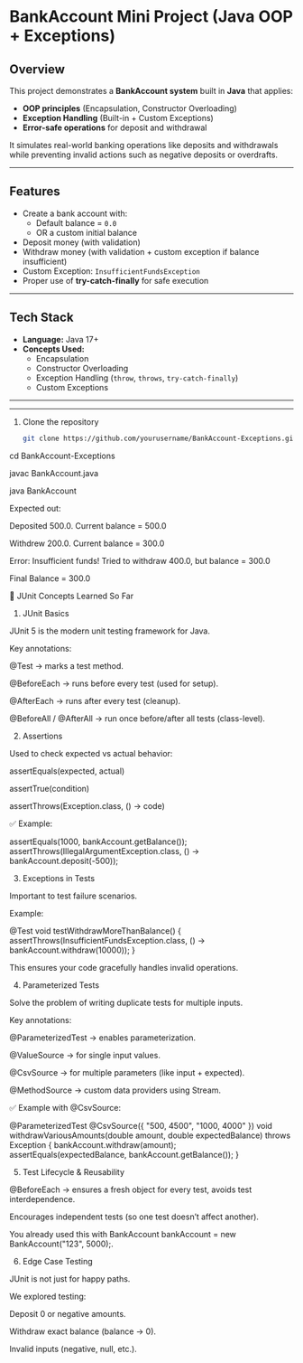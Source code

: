 #  BankAccount Mini Project (Java OOP + Exceptions)

##  Overview
This project demonstrates a **BankAccount system** built in **Java** that applies:
- **OOP principles** (Encapsulation, Constructor Overloading)
- **Exception Handling** (Built-in + Custom Exceptions)
- **Error-safe operations** for deposit and withdrawal

It simulates real-world banking operations like deposits and withdrawals while preventing invalid actions such as negative deposits or overdrafts.

---

##  Features
- Create a bank account with:
  - Default balance = `0.0`
  - OR a custom initial balance
- Deposit money (with validation)
- Withdraw money (with validation + custom exception if balance insufficient)
- Custom Exception: `InsufficientFundsException`
- Proper use of **try-catch-finally** for safe execution

---

##  Tech Stack
- **Language:** Java 17+  
- **Concepts Used:**  
  - Encapsulation  
  - Constructor Overloading  
  - Exception Handling (`throw`, `throws`, `try-catch-finally`)  
  - Custom Exceptions  

---


---

1. Clone the repository  
   ```bash
   git clone https://github.com/yourusername/BankAccount-Exceptions.git

cd BankAccount-Exceptions

javac BankAccount.java

java BankAccount

Expected out:

Deposited 500.0. Current balance = 500.0

Withdrew 200.0. Current balance = 300.0

Error: Insufficient funds! Tried to withdraw 400.0, but balance = 300.0

Final Balance = 300.0

📖 JUnit Concepts Learned So Far
1. JUnit Basics

JUnit 5 is the modern unit testing framework for Java.

Key annotations:

@Test → marks a test method.

@BeforeEach → runs before every test (used for setup).

@AfterEach → runs after every test (cleanup).

@BeforeAll / @AfterAll → run once before/after all tests (class-level).

2. Assertions

Used to check expected vs actual behavior:

assertEquals(expected, actual)

assertTrue(condition)

assertThrows(Exception.class, () -> code)

✅ Example:

assertEquals(1000, bankAccount.getBalance());
assertThrows(IllegalArgumentException.class, () -> bankAccount.deposit(-500));

3. Exceptions in Tests

Important to test failure scenarios.

Example:

@Test
void testWithdrawMoreThanBalance() {
    assertThrows(InsufficientFundsException.class, () -> bankAccount.withdraw(10000));
}


This ensures your code gracefully handles invalid operations.

4. Parameterized Tests

Solve the problem of writing duplicate tests for multiple inputs.

Key annotations:

@ParameterizedTest → enables parameterization.

@ValueSource → for single input values.

@CsvSource → for multiple parameters (like input + expected).

@MethodSource → custom data providers using Stream<Arguments>.

✅ Example with @CsvSource:

@ParameterizedTest
@CsvSource({
    "500, 4500",
    "1000, 4000"
})
void withdrawVariousAmounts(double amount, double expectedBalance) throws Exception {
    bankAccount.withdraw(amount);
    assertEquals(expectedBalance, bankAccount.getBalance());
}

5. Test Lifecycle & Reusability

@BeforeEach → ensures a fresh object for every test, avoids test interdependence.

Encourages independent tests (so one test doesn’t affect another).

You already used this with BankAccount bankAccount = new BankAccount("123", 5000);.

6. Edge Case Testing

JUnit is not just for happy paths.

We explored testing:

Deposit 0 or negative amounts.

Withdraw exact balance (balance → 0).

Invalid inputs (negative, null, etc.).


